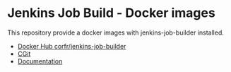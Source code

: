Jenkins Job Build - Docker images
=================================

This repository provide a docker images with jenkins-job-builder installed.

 - [Docker Hub corfr/jenkins-job-builder](https://hub.docker.com/r/corfr/jenkins-job-builder/)
 - [CGit](https://git.openstack.org/cgit/openstack-infra/jenkins-job-builder/)
 - [Documentation](http://docs.openstack.org/infra/jenkins-job-builder/)
